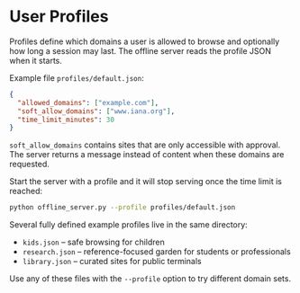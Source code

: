 # User Profiles

Profiles define which domains a user is allowed to browse and optionally how long a session may last. The offline server reads the profile JSON when it starts.

Example file `profiles/default.json`:

```json
{
  "allowed_domains": ["example.com"],
  "soft_allow_domains": ["www.iana.org"],
  "time_limit_minutes": 30
}
```

`soft_allow_domains` contains sites that are only accessible with approval. The server returns a message instead of content when these domains are requested.

Start the server with a profile and it will stop serving once the time limit is reached:

```bash
python offline_server.py --profile profiles/default.json
```

Several fully defined example profiles live in the same directory:

- `kids.json` – safe browsing for children
- `research.json` – reference-focused garden for students or professionals
- `library.json` – curated sites for public terminals

Use any of these files with the `--profile` option to try different domain sets.
